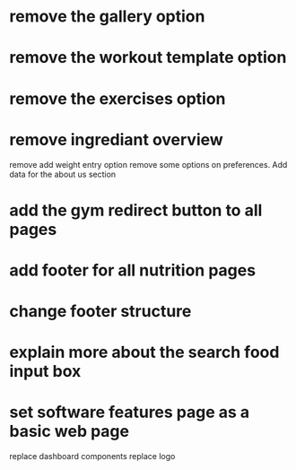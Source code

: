 # remove the gallery option
# remove the workout template option
# remove the exercises option
# remove ingrediant overview
remove add weight entry option
remove some options on preferences.
Add data for the about us section



# add the gym redirect button to all pages
# add footer for all nutrition pages




# change footer structure
# explain more about the search food input box
# set software features page as a basic web page
replace dashboard components 
replace logo
